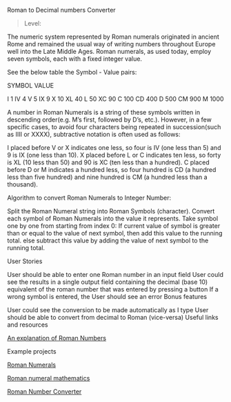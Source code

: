 Roman to Decimal numbers Converter

> Level: 

The numeric system represented by Roman numerals originated in ancient Rome and remained the usual way of writing numbers throughout Europe well into the Late Middle Ages. Roman numerals, as used today, employ seven symbols, each with a fixed integer value.

See the below table the Symbol - Value pairs:

SYMBOL       VALUE
 
  I            1
  IV           4
  V            5
  IX           9
  X            10
  XL           40
  L            50
  XC           90
  C            100
  CD           400
  D            500
  CM           900 
  M            1000

A number in Roman Numerals is a string of these symbols written in descending order(e.g. M’s first, followed by D’s, etc.). However, in a few specific cases, to avoid four characters being repeated in succession(such as IIII or XXXX), subtractive notation is often used as follows: 

I placed before V or X indicates one less, so four is IV (one less than 5) and 9 is IX (one less than 10).
X placed before L or C indicates ten less, so forty is XL (10 less than 50) and 90 is XC (ten less than a hundred).
C placed before D or M indicates a hundred less, so four hundred is CD (a hundred less than five hundred) and nine hundred is CM (a hundred less than a thousand).

Algorithm to convert Roman Numerals to Integer Number:  

Split the Roman Numeral string into Roman Symbols (character).
Convert each symbol of Roman Numerals into the value it represents.
Take symbol one by one from starting from index 0: 
If current value of symbol is greater than or equal to the value of next symbol, then add this value to the running total.
else subtract this value by adding the value of next symbol to the running total.

User Stories

 User should be able to enter one Roman number in an input field
 User could see the results in a single output field containing the decimal (base 10) equivalent of the roman number that was entered by pressing a button
 If a wrong symbol is entered, the User should see an error
Bonus features

 User could see the conversion to be made automatically as I type
 User should be able to convert from decimal to Roman (vice-versa)
Useful links and resources

[An explanation of Roman Numbers](https://en.m.wikipedia.org/wiki/Roman_numerals)

Example projects

[Roman Numerals](https://www.mathsisfun.com/roman-numerals.html)

[Roman numeral mathematics](https://www.britannica.com/topic/Roman-numeral)

[Roman Number Converter](https://www.calculatorsoup.com/calculators/conversions/roman-numeral-converter.php)
